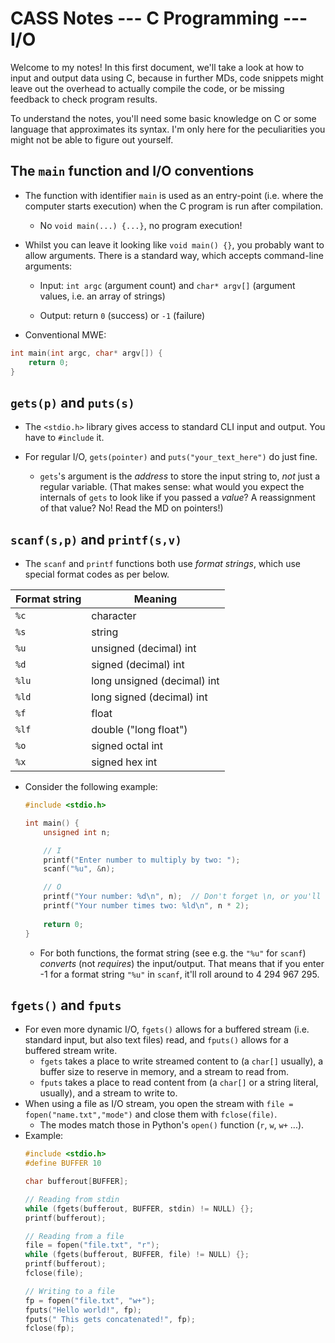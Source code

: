 # CASS Notes --- C Programming --- I/O

Welcome to my notes! In this first document, we'll take a look at how to input and output data using C, because in further MDs, code snippets might leave out the overhead to actually compile the code, or be missing feedback to check program results.

To understand the notes, you'll need some basic knowledge on C or some language that approximates its syntax. I'm only here for the peculiarities you might not be able to figure out yourself.

## The `main` function and I/O conventions
- The function with identifier `main` is used as an entry-point (i.e. where the computer starts execution) when the C program is run after compilation.
    - No `void main(...) {...}`, no program execution!

- Whilst you can leave it looking like `void main() {}`, you probably want to allow arguments. There is a standard way, which accepts command-line arguments:

    - Input: `int argc` (argument count) and `char* argv[]` (argument values, i.e. an array of strings)

    - Output: return `0` (success) or `-1` (failure)

- Conventional MWE:
```c
int main(int argc, char* argv[]) {
    return 0;
}
```

## `gets(p)` and `puts(s)`
- The `<stdio.h>` library gives access to standard CLI input and output. You have to `#include` it.

- For regular I/O, `gets(pointer)` and `puts("your_text_here")` do just fine.
    - `gets`'s argument is the *address* to store the input string to, *not* just a regular variable. (That makes sense: what would you expect the internals of `gets` to look like if you passed a *value*? A reassignment of that value? No! Read the MD on pointers!)

## `scanf(s,p)` and `printf(s,v)`

- The `scanf` and `printf` functions both use *format strings*, which use special format codes as per below.

| Format string | Meaning |
| --- | --- |
| `%c` | character |
| `%s` | string |
| `%u` | unsigned (decimal) int | 
| `%d` | signed (decimal) int |
| `%lu` | long unsigned (decimal) int |
| `%ld` | long signed (decimal) int |
| `%f` | float |
| `%lf` | double ("long float") |
| `%o` | signed octal int |
| `%x` | signed hex int |

- Consider the following example:
    ```c
    #include <stdio.h>

    int main() {
        unsigned int n;

        // I
        printf("Enter number to multiply by two: ");
        scanf("%u", &n);

        // O
        printf("Your number: %d\n", n);  // Don't forget \n, or you'll have a bad time with printouts sticking together.
        printf("Your number times two: %ld\n", n * 2);
        
        return 0;
    }
    ```
    - For both functions, the format string (see e.g. the `"%u"` for `scanf`) *converts* (not *requires*) the input/output. That means that if you enter -1 for a format string `"%u"` in `scanf`, it'll roll around to 4 294 967 295.


## `fgets()` and `fputs`
- For even more dynamic I/O, `fgets()` allows for a buffered stream (i.e. standard input, but also text files) read, and `fputs()` allows for a buffered stream write.
    - `fgets` takes a place to write streamed content to (a `char[]` usually), a buffer size to reserve in memory, and a stream to read from.
    - `fputs` takes a place to read content from (a `char[]` or a string literal, usually), and a stream to write to. 
- When using a file as I/O stream, you open the stream with `file = fopen("name.txt","mode")` and close them with `fclose(file)`.
    - The modes match those in Python's `open()` function (`r`, `w`, `w+` ...).
- Example:
    ```c
    #include <stdio.h>
    #define BUFFER 10 

    char bufferout[BUFFER];

    // Reading from stdin
    while (fgets(bufferout, BUFFER, stdin) != NULL) {};
    printf(bufferout);

    // Reading from a file
    file = fopen("file.txt", "r");
    while (fgets(bufferout, BUFFER, file) != NULL) {};
    printf(bufferout);
    fclose(file);

    // Writing to a file
    fp = fopen("file.txt", "w+");
    fputs("Hello world!", fp);
    fputs(" This gets concatenated!", fp);
    fclose(fp);
    ```
